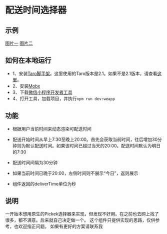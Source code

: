 # 配送时间选择器

## 示例
[图片一][1]
[图片二][2]

[1]:https://file.gugubao.cn/api/FileUpLoad/OssDownLoad?uniqueCode=2020060916052067110401
[2]:https://file.gugubao.cn/api/FileUpLoad/OssDownLoad?uniqueCode=2020060916102178680651

## 如何在本地运行
* 1、安装[Taro脚手架](https://taro-docs.jd.com/taro/docs/GETTING-STARTED)。这里使用的Taro版本是2.1。如果不是2.1版本，请查看[这里](https://taro-docs.jd.com/taro/docs/GETTING-STARTED#%E4%BF%9D%E6%8C%81-tarojscli-%E7%9A%84%E7%89%88%E6%9C%AC%E4%B8%8E%E5%90%84%E7%AB%AF%E4%BE%9D%E8%B5%96%E7%89%88%E6%9C%AC%E4%B8%80%E8%87%B4)。
* 2、安装[Mobx](https://taro-docs.jd.com/taro/docs/mobx)
* 3、下载[微信小程序开发者工具](https://developers.weixin.qq.com/miniprogram/dev/devtools/download.html)
* 4、打开工具，加载项目，并执行``` npm run dev:weapp ```

## 功能
* 根据用户当前时间来动态渲染可配送时间

* 配送开始时间从早上7:30至晚上20:00。首先会获取当前时间，往后增加30分钟则为默认配送时间。如果该时间已超过当天的20:00。配送时间默认为明日的7:30

* 配送时间间隔为30分钟

* 如果当前时间已晚于20:00，左侧时间则不展示“今日”，返则展示

* 组件返回的deliverTime单位为秒

## 说明
一开始本想用原生的Pickek选择器来实现，但发现不好用。在之前也去网上找了很多，都不满意。后来就自己决定做一个。
这个组件只提供实现的思路，仅供参考，也欢迎指正问题。
如果有更好的方案请联系我
